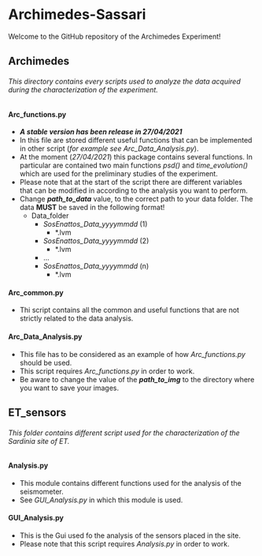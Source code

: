 # Archimedes-Sassari

Welcome to the GitHub repository of the Archimedes Experiment!

## Archimedes
###### This directory contains every scripts used to analyze the data acquired during the characterization of the experiment.

#### Arc_functions.py

* ___A stable version has been release in 27/04/2021___
* In this file are stored different useful functions that can be implemented in other script (_for example see 
  Arc_Data_Analysis.py_).
* At the moment (_27/04/2021_) this package contains several functions. In particular are contained two main functions 
  _psd()_ and  _time_evolution()_ which are used for the preliminary studies of the experiment.
* Please note that at the start of the script there are different variables that can be modified in according to the
  analysis you want to perform.
* Change ___path_to_data___ value, to the correct path to your data folder. The data __MUST__ be saved in the 
  following format!
  * Data_folder
    * _SosEnattos_Data_yyyymmdd_ (1)
      * *.lvm
    * _SosEnattos_Data_yyyymmdd_ (2)
      * *.lvm
    * ...
    * _SosEnattos_Data_yyyymmdd_ (n)
      * *.lvm
  
#### Arc_common.py

* Thi script contains all the common and useful functions that are not strictly related to the data analysis.

#### Arc_Data_Analysis.py

* This file has to be considered as an example of how _Arc_functions.py_ should be used.
* This script requires _Arc_functions.py_ in order to work.
* Be aware to change the value of the ___path_to_img___ to the directory where you want to save your images.

## ET_sensors
###### This folder contains different script used for the characterization of the Sardinia site of ET.

#### Analysis.py

* This module contains different functions used for the analysis of the seismometer.
* See _GUI_Analysis.py_ in which this module is used.

#### GUI_Analysis.py

* This is the Gui used fo the analysis of the sensors placed in the site.
* Please note that this script requires _Analysis.py_ in order to work.





